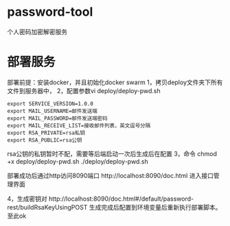 # password-tool
个人密码加密解密服务

# 部署服务
部署前提：安装docker，并且初始化docker swarm
1，拷贝deploy文件夹下所有文件到服务器中，
2，配置参数vi deploy/deploy-pwd.sh
```
export SERVICE_VERSION=1.0.0
export MAIL_USERNAME=邮件发送端
export MAIL_PASSWORD=邮件发送端密码
export MAIL_RECEIVE_LIST=接收邮件列表，英文逗号分隔
export RSA_PRIVATE=rsa私钥
export RSA_PUBLIC=rsa公钥
```
rsa公钥的私钥暂时不配，需要等后端启动一次后生成后在配置
3，命令
chmod +x deploy/deploy-pwd.sh
./deploy/deploy-pwd.sh

部署成功后通过http访问8090端口
http://localhost:8090/doc.html 进入接口管理界面

4，生成密钥对
http://localhost:8090/doc.html#/default/password-rest/buildRsaKeyUsingPOST
生成完成后配置到环境变量后重新执行部署脚本。至此ok
